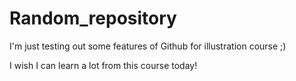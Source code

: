 # Random_repository
I'm just testing out some features of Github for illustration course ;)

I wish I can learn a lot from this course today!
